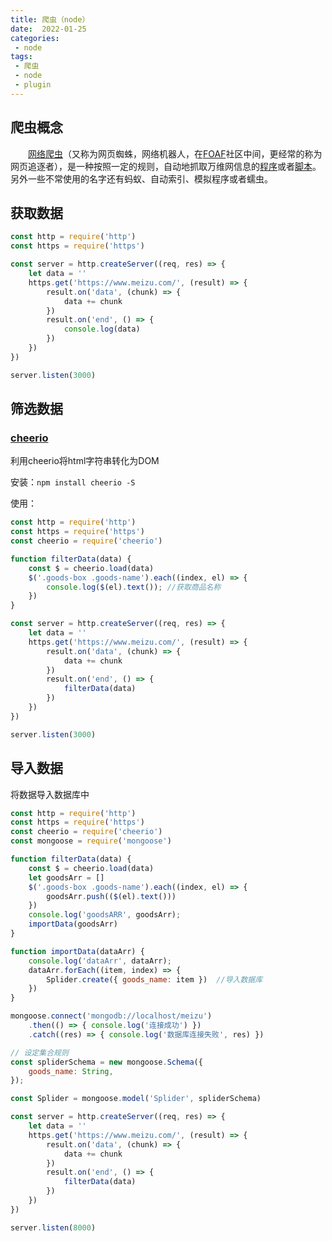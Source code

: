 ```yaml
---
title: 爬虫（node）
date:  2022-01-25
categories:
 - node
tags:
 - 爬虫
 - node
 - plugin
---
```


## 爬虫概念


&emsp;&emsp;[网络爬虫](https://baike.baidu.com/item/%E7%BD%91%E7%BB%9C%E7%88%AC%E8%99%AB/5162711?fromtitle=%E7%88%AC%E8%99%AB&fromid=22046949&fr=aladdin)（又称为网页蜘蛛，网络机器人，在[FOAF](https://baike.baidu.com/item/FOAF/4916497)社区中间，更经常的称为网页追逐者），是一种按照一定的规则，自动地抓取万维网信息的[程序](https://baike.baidu.com/item/程序/13831935)或者[脚本](https://baike.baidu.com/item/脚本/1697005)。另外一些不常使用的名字还有蚂蚁、自动索引、模拟程序或者蠕虫。

## 获取数据

```javascript
const http = require('http')
const https = require('https')

const server = http.createServer((req, res) => {
    let data = ''
    https.get('https://www.meizu.com/', (result) => {
        result.on('data', (chunk) => {
            data += chunk
        })
        result.on('end', () => {
            console.log(data)
        })
    })
})

server.listen(3000)
```

## 筛选数据

### [cheerio](https://cheerio.js.org/#note)  

利用cheerio将html字符串转化为DOM

安装：```npm install cheerio -S```

使用：

```javascript
const http = require('http')
const https = require('https')
const cheerio = require('cheerio')

function filterData(data) {
    const $ = cheerio.load(data)
    $('.goods-box .goods-name').each((index, el) => {
        console.log($(el).text()); //获取商品名称
    })
}

const server = http.createServer((req, res) => {
    let data = ''
    https.get('https://www.meizu.com/', (result) => {
        result.on('data', (chunk) => {
            data += chunk
        })
        result.on('end', () => {
            filterData(data)
        })
    })
})

server.listen(3000)
```

## 导入数据

将数据导入数据库中

```javascript
const http = require('http')
const https = require('https')
const cheerio = require('cheerio')
const mongoose = require('mongoose')

function filterData(data) {
    const $ = cheerio.load(data)
    let goodsArr = []
    $('.goods-box .goods-name').each((index, el) => {
        goodsArr.push(($(el).text()))
    })
    console.log('goodsARR', goodsArr);
    importData(goodsArr)
}

function importData(dataArr) {
    console.log('dataArr', dataArr);
    dataArr.forEach((item, index) => {
        Splider.create({ goods_name: item })  //导入数据库
    })
}

mongoose.connect('mongodb://localhost/meizu')
    .then(() => { console.log('连接成功') })
    .catch((res) => { console.log('数据库连接失败', res) })

// 设定集合规则
const spliderSchema = new mongoose.Schema({
    goods_name: String,
});

const Splider = mongoose.model('Splider', spliderSchema)

const server = http.createServer((req, res) => {
    let data = ''
    https.get('https://www.meizu.com/', (result) => {
        result.on('data', (chunk) => {
            data += chunk
        })
        result.on('end', () => {
            filterData(data)
        })
    })
})

server.listen(8000)
```

